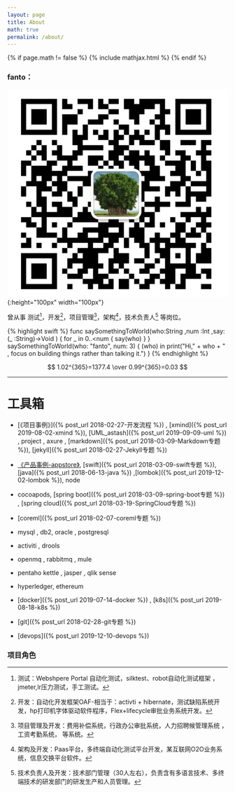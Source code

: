 ```yaml
---
layout: page
title: About
math: true
permalink: /about/
---
```


{% if page.math != false %}
 {% include mathjax.html %}
{% endif %}

### fanto：
![微信](/assets/images/wx_icon.png){:height="100px" width="100px"}

曾从事 测试[^1]，开发[^2]，项目管理[^3]，架构[^4]，技术负责人[^5] 等岗位。


{% highlight swift %}
func saySomethingToWorld(who:String ,num :Int ,say:(_ :String)->Void ) {
    for _ in 0..<num {
        say(who)
    }
}
saySomethingToWorld(who: "fanto", num: 3) { (who) in
    print("Hi," + who + " , focus on building things rather than talking it.")
}
{% endhighlight %}

$$  1.02^{365}=1377.4 \over 0.99^{365}=0.03 $$


***

# 工具箱

- [《项目事例》]({% post_url 2018-02-27-开发流程 %}) , [xmind]({% post_url 2019-08-02-xmind %}), [UML_astash]({% post_url 2019-09-09-uml %}) , project , axure , [markdown]({% post_url 2018-03-09-Markdown专题 %}), [jekyll]({% post_url 2018-02-27-Jekyll专题 %})


- [《产品事例-appstore》](https://itunes.apple.com/cn/app/%E5%AE%B6%E7%A7%98%E4%B9%A6/id1352891324?mt=8 ), [swift]({% post_url 2018-03-09-swift专题 %}), [java]({% post_url 2018-06-13-java %}) ,[lombok]({% post_url 2019-12-02-lombok %}), node

- cocoapods, [spring boot]({% post_url 2018-03-09-spring-boot专题 %}) , [spring cloud]({% post_url 2018-03-19-SpringCloud专题 %})

- [coreml]({% post_url 2018-02-07-coreml专题 %})

- mysql , db2, oracle , postgresql

- activiti , drools

- openmq , rabbitmq , mule

- pentaho kettle , jasper , qlik sense

- hyperledger, ethereum

- [docker]({% post_url 2019-07-14-docker %}) , [k8s]({% post_url 2019-08-18-k8s %})

- [git]({% post_url 2018-02-28-git专题 %})

- [devops]({% post_url 2019-12-10-devops %})


### 项目角色
[^1]:测试：Webshpere Portal 自动化测试，silktest、robot自动化测试框架 ，jmeter,lr压力测试，手工测试。
[^2]:开发：自动化开发框架OAF-相当于：activti + hibernate，测试缺陷系统开发，hp打印机字体驱动软件程序，Flex+lifecycle审批业务系统开发。
[^3]:项目管理及开发：费用补偿系统，行政办公审批系统，人力招聘候管理系统 ，工资考勤系统， 等系统。
[^4]:架构及开发：Paas平台，多终端自动化测试平台开发，某互联网O2O业务系统，信息交换平台软件。
[^5]:技术负责人及开发：技术部门管理（30人左右），负责含有多语言技术、多终端技术的研发部门的研发生产和人员管理。
